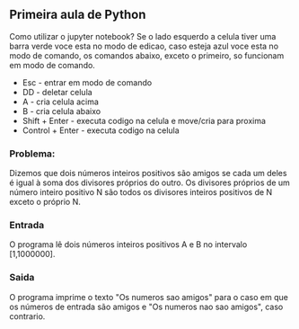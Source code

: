 ## Primeira aula de Python

Como utilizar o jupyter notebook? Se o lado esquerdo a celula tiver uma barra verde voce esta no modo de edicao, caso esteja azul
voce esta no modo de comando, os comandos abaixo, exceto o primeiro, so funcionam em modo de comando.

* Esc - entrar em modo de comando
* DD - deletar celula
* A - cria celula acima
* B - cria celula abaixo
* Shift + Enter - executa codigo na celula e move/cria para proxima
* Control + Enter - executa codigo na celula

### Problema:

Dizemos que dois números inteiros positivos são amigos se cada um deles é igual à soma dos divisores próprios do outro. 
Os divisores próprios de um número inteiro positivo N são todos os divisores inteiros positivos de N exceto o próprio N.

### Entrada
O programa lê dois números inteiros positivos A e B no intervalo [1,1000000].

### Saida
O programa imprime o texto "Os numeros sao amigos"
para o caso em que os números de entrada são amigos e "Os numeros nao sao amigos", caso contrario.
